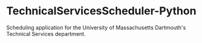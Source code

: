 # TechnicalServicesScheduler-Python
Scheduling application for the University of Massachusetts Dartmouth's Technical Services department.
